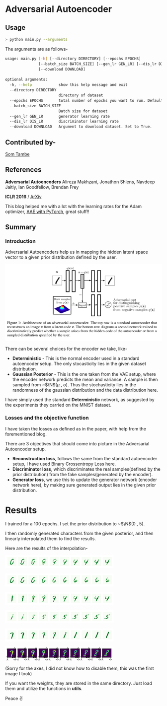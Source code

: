 # Adversarial Autoencoder
## Usage
```bash
> python main.py --arguments
```
The arguments are as follows-
```bash
usage: main.py [-h] [--directory DIRECTORY] [--epochs EPOCHS]
               [--batch_size BATCH_SIZE] [--gen_lr GEN_LR] [--dis_lr DIS_LR]
               [--download DOWNLOAD]

optional arguments:
  -h, --help            show this help message and exit
  --directory DIRECTORY
                        directory of dataset
  --epochs EPOCHS       total number of epochs you want to run. Default: 100
  --batch_size BATCH_SIZE
                        Batch size for dataset
  --gen_lr GEN_LR       generator learning rate
  --dis_lr DIS_LR       discriminator learning rate
  --download DOWNLOAD   Argument to download dataset. Set to True.
```

## Contributed by-
[Som Tambe](https://github.com/SomTambe)
## References
**Adversarial Autoencoders** Alireza Makhzani, Jonathon Shlens, Navdeep Jaitly, Ian Goodfellow, Brendan Frey

**ICLR 2016** / [ArXiv](https://arxiv.org/abs/1511.05644)

This blog helped me with a lot with the learning rates for the Adam optimizer, [AAE with PyTorch](https://blog.paperspace.com/adversarial-autoencoders-with-pytorch/), great stuff!!

## Summary
### Introduction
Adversarial Autoencoders help us in mapping the hidden latent space vector to a given prior distribution defined by the user.

![figure 1](assets/fig1.png)

There can be several choices for the encoder we take, like-
- **Deterministic** - This is the normal encoder used in a standard autoencoder setup. The only stocasticity lies in the given dataset distribution.
- **Gaussian Posterior** - This is the one taken from the VAE setup, where the encoder network predicts the mean and variance. A sample is then sampled from ~$\N$($\mu$ , $\sigma$). Thus the stochasticity lies in the randomness of the gaussian distribution and the data distribution here.

I have simply used the standard **Deterministic** network, as suggested by the experiments they carried on the MNIST dataset.

### Losses and the objective function
I have taken the losses as defined as in the paper, with help from the forementioned blog.

There are 3 objectives that should come into picture in the Adversarial Autoencoder setup.
- **Reconstruction loss**, follows the same from the standard autoencoder setup, I have used Binary Crossentropy Loss here.
- **Discriminator loss**, which discriminates the real samples(defined by the prior distribution) from the fake samples(generated by the encoder).
- **Generator loss**, we use this to update the generator network (encoder network here), by making sure generated output lies in the given prior distribution.

# Results
I trained for a 100 epochs. I set the prior distribution to ~$\N$($0$ , $5$).

I then randomly generated characters from the given posterior, and then linearly interpolated them to find the results.

Here are the results of the interpolation-

![0-4](assets/lin_intpolate%200-4.png)

![0-6](assets/lin_intpolate%200-6.png)

![1-4](assets/lin_intpolate%201-4.png)

![1-5](assets/lin_intpolate%201-5%20(better).png)

![1-7](assets/lin_intpolate%207-1.png)

![7-8](assets/lin_intpolate%207-8.png)

(Sorry for the axes, I did not know how to disable them, this was the first image I took)

If you want the weights, they are stored in the same directory. Just load them and utilize the functions in **utils**.

Peace :v:
